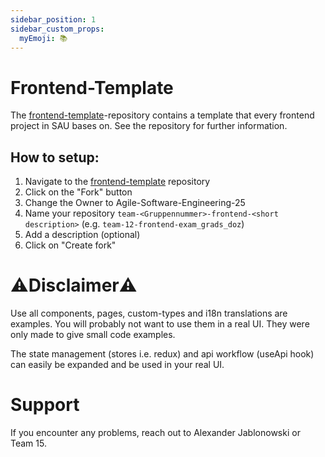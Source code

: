 ```yaml
---
sidebar_position: 1
sidebar_custom_props:
  myEmoji: 📚
---
```


# Frontend-Template

The [frontend-template](https://github.com/Agile-Software-Engineering-25/frontend-template)-repository contains a template that every frontend project in SAU bases on. See the repository for further information.

## How to setup:
1. Navigate to the [frontend-template](https://github.com/Agile-Software-Engineering-25/frontend-template) repository
2. Click on the "Fork" button 
3. Change the Owner to Agile-Software-Engineering-25
4. Name your repository `team-<Gruppennummer>-frontend-<short description>` (e.g. `team-12-frontend-exam_grads_doz`)
5. Add a description (optional)
7. Click on "Create fork"

# ⚠️Disclaimer⚠️

Use all components, pages, custom-types and i18n translations are examples. You will probably not want to use them in a real UI. They were only made to give small code examples.

The state management (stores i.e. redux) and api workflow (useApi hook) can easily be expanded and be used in your real UI.

# Support

If you encounter any problems, reach out to Alexander Jablonowski or Team 15.
